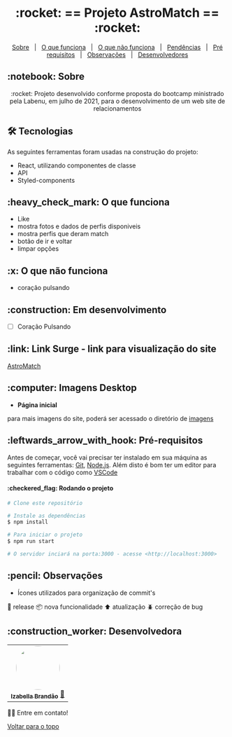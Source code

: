 <h1 align="center" id="top">:rocket: == Projeto AstroMatch == :rocket:</h1>


<p align="center">
  <a href="#sobre">Sobre</a> &#xa0; | &#xa0; 
  <a href="#funciona">O que funciona</a> &#xa0; | &#xa0;
  <a href="#nao-funciona">O que não funciona</a> &#xa0; | &#xa0;
  <a href="#pendente">Pendências</a> &#xa0; | &#xa0;
  <a href="#requisitos">Pré requisitos</a> &#xa0; | &#xa0;
  <a href="#observacoes">Observações</a> &#xa0; | &#xa0;
  <a href="#desenvolvedores">Desenvolvedores</a>
</p>

<h2 id="sobre">:notebook: Sobre </h2>

<p align="center">:rocket: Projeto desenvolvido conforme proposta do bootcamp ministrado pela Labenu, em julho de 2021, para o desenvolvimento de um web site de relacionamentos </p>

<h2 id="tecnologias"> 🛠 Tecnologias </h2>

As seguintes ferramentas foram usadas na construção do projeto:

* React, utilizando componentes de classe
* API
* Styled-components


<h2 id="funciona">:heavy_check_mark: O que funciona</h2>

* Like
* mostra fotos e dados de perfis disponiveis
* mostra perfis que deram match
* botão de ir e voltar
* limpar opções

<h2 id="nao-funciona">:x: O que não funciona</h2>

* coração pulsando
 
<h2 id="pendente">:construction: Em desenvolvimento</h2>

- [ ] Coração Pulsando

<h2 id="link">:link: Link Surge - link para visualização do site</h2>
 <a href="https://astromatch-izabella.surge.sh/">AstroMatch</a>

<h2 id="imagens">:computer: Imagens Desktop</h2>

- **Página inicial**
<!-- <img src="https://github.com/future4code/molina-labe-ninja1/blob/451ac6f9a803959e7fcc20cc53110ede37dd4daf/documents/site_img_overview/04_labeninjas-nav.gif" alt="Navegação Animada" width="500"/> -->

para mais imagens do site, poderá ser acessado o diretório de [imagens](https://github.com/future4code/molina-labe-ninja1/tree/451ac6f9a803959e7fcc20cc53110ede37dd4daf/documents/site_img_overview)

[comment]: <> (<h2>:iphone: Imagens Mobile</h2> - **Página Inicial**<hr></hr>)

<h2 id="requisitos">:leftwards_arrow_with_hook: Pré-requisitos</h2>

Antes de começar, você vai precisar ter instalado em sua máquina as seguintes ferramentas:
[Git](https://git-scm.com), [Node.js](https://nodejs.org/en/). 
Além disto é bom ter um editor para trabalhar com o código como [VSCode](https://code.visualstudio.com/)

<h4>:checkered_flag: Rodando o projeto </h4>

```bash
# Clone este repositório

# Instale as dependências
$ npm install

# Para iniciar o projeto
$ npm run start

# O servidor inciará na porta:3000 - acesse <http://localhost:3000>
```

<h2 id="observacoes">:pencil: Observações</h2>

- Ícones utilizados para organização de commit's

:checkered_flag: release
:package: nova funcionalidade 
:arrow_up: atualização 
:beetle: correção de bug


<h2 id="desenvolvedores">:construction_worker: Desenvolvedora</h2>

<table> 
<tr>
 

 <td align="center"><a href="https://github.com/bellacbs"><img style="border-radius: 50%" src="https://avatars.githubusercontent.com/u/35279793?v=4" width="100px" alt=""/>
 <br />
 <sub><b>Izabella Brandão</b></sub></a> <a href="https://github.com/bellacbs">🚀</a></td>



</tr>
</table>

👋🏽 Entre em contato!

<a href="#top">Voltar para o topo</a>
